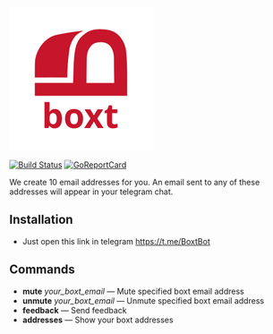 ![](res/boxt256x256.png)

[![Build Status](https://travis-ci.org/igrmk/boxt.png)](https://travis-ci.org/igrmk/boxt)
[![GoReportCard](http://goreportcard.com/badge/igrmk/boxt)](http://goreportcard.com/report/igrmk/boxt)

We create 10 email addresses for you. An email sent to any of these addresses will appear in your telegram chat.

Installation
------------

* Just open this link in telegram https://t.me/BoxtBot

Commands
--------

* __mute__ _your_boxt_email_ — Mute specified boxt email address
* __unmute__ _your_boxt_email_ — Unmute specified boxt email address
* __feedback__ — Send feedback
* __addresses__ — Show your boxt addresses
